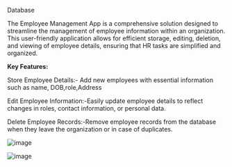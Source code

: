 Database

The Employee Management App is a comprehensive solution designed to streamline the management of employee information within an organization. This user-friendly application allows for efficient storage, editing, deletion, and viewing of employee details, ensuring that HR tasks are simplified and organized.

**Key Features:**

Store Employee Details:- Add new employees with essential information such as name, DOB,role,Address

Edit Employee Information:-Easily update employee details to reflect changes in roles, contact information, or personal data.

Delete Employee Records:-Remove employee records from the database when they leave the organization or in case of duplicates.


![image](https://github.com/user-attachments/assets/e0b13ddb-125b-4bf7-b041-60ddb434625b)



![image](https://github.com/user-attachments/assets/d6f98314-66fc-4286-bda9-729989b7ecc4)





